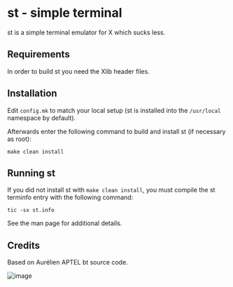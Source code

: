 # st - simple terminal

st is a simple terminal emulator for X which sucks less.

## Requirements

In order to build st you need the Xlib header files.


## Installation

Edit `config.mk` to match your local setup (st is installed into
the `/usr/local` namespace by default).

Afterwards enter the following command to build and install st (if
necessary as root):

```
make clean install
```

## Running st
If you did not install st with `make clean install`, you must compile
the st terminfo entry with the following command:

```
tic -sx st.info
```

See the man page for additional details.

## Credits

Based on Aurélien APTEL <aurelien dot aptel at gmail dot com> bt source code.

![image](https://user-images.githubusercontent.com/84999468/176069809-8fcf8ba3-3732-450c-a43f-de1b572cfae0.png)

